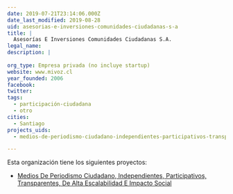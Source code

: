 ```yaml
---
date: 2019-07-21T23:14:06.000Z
date_last_modified: 2019-08-28
uid: asesorias-e-inversiones-comunidades-ciudadanas-s-a
title: |
  Asesorías E Inversiones Comunidades Ciudadanas S.A.
legal_name: 
description: |
  
org_type: Empresa privada (no incluye startup)
website: www.mivoz.cl
year_founded: 2006
facebook: 
twitter: 
tags:
  - participación-ciudadana
  - otro
cities: 
  - Santiago
projects_uids:
  - medios-de-periodismo-ciudadano-independientes-participativos-transparentes-de-alta-escalabilidad-e-impacto-social

---
```


Esta organización tiene los siguientes proyectos:

- [Medios De Periodismo Ciudadano, Independientes, Participativos, Transparentes, De Alta Escalabilidad E Impacto Social](/proyectos/medios-de-periodismo-ciudadano-independientes-participativos-transparentes-de-alta-escalabilidad-e-impacto-social)
